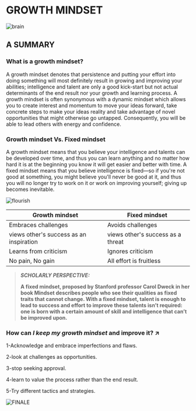 
# GROWTH MINDSET


![brain](https://teacherbooker.com/wp-content/uploads/2017/10/Blog-pic-growth-mindset-1200x630.jpg)

## A SUMMARY

### What is a growth mindset?

A growth mindset denotes that persistence and putting your effort into doing something will most definitely result in growing and improving your abilities; intelligence and talent are only a good kick-start but not actual determinants of the end result nor your growth and learning process. A growth mindset is often synonymous with a dynamic mindset which  allows you to create interest and momentum to move your ideas forward, take concrete steps to make your ideas reality and take advantage of novel opportunities that might otherwise go untapped. Consequently, you will be able to lead others with energy and confidence.



### Growth mindset Vs. Fixed mindset

A growth mindset means that you believe your intelligence and talents can be developed over time, and thus you can learn anything and no matter how hard it is at the beginning you know it will get easier and better with time. A fixed mindset means that you believe intelligence is fixed—so if you're not good at something, you might believe you'll never be good at it, and thus you will no longer try to work on it or work on improving yourself; giving up becomes inevitable.


![flourish](https://3kllhk1ibq34qk6sp3bhtox1-wpengine.netdna-ssl.com/wp-content/uploads/2015/11/growth-mindset.png)



Growth mindset  | Fixed mindset
------------ | -------------
Embraces challenges | Avoids challenges
views other's success as an inspiration |views other's success as a threat
Learns from criticism | Ignores criticism
No pain, No gain | All effort is fruitless






>  ***SCHOLARLY PERSPECTIVE:***
>
> **A fixed mindset, proposed by Stanford professor Carol Dweck in her book Mindset describes people who see their qualities as fixed traits that cannot change. With a fixed mindset, talent is enough to lead to success and effort to improve these talents isn’t required: one is born with a certain amount of skill and intelligence that can’t be improved upon.**






### How can *I keep my growth mindset* and improve it? :arrow_upper_right:
1-Acknowledge and embrace imperfections and flaws.

2-look at challenges as opportunities.

3-stop seeking approval.

4-learn to value the process rather than the end result.

5-Try different tactics and strategies.


![FINALE](https://i.pinimg.com/736x/7a/e7/ac/7ae7acc306eb20c87297a462604929ca.jpg)


